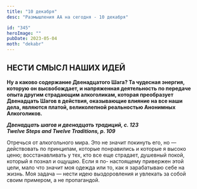 ```yaml
---
title: "10 декабря"
desc: "Размышления АА на сегодня - 10 декабря"

id: "345"
heroImage: ""
pubDate: 2023-05-04
moth: "dekabr"
---
```


## НЕСТИ СМЫСЛ НАШИХ ИДЕЙ

**Ну а каково содержание Двенадцатого Шага? Та чудесная энергия, которую он
высвобождает, и напряженная деятельность по передаче опыта другим страдающим
алкоголикам, которая преобразует Двенадцать Шагов в действия, оказывающие
влияние на все наши дела, являются платой, великолепной реальностью Анонимных
Алкоголиков.**

**_Двенадцать шагов и двенадцать традиций, с. 123  
Twelve Steps and Twelve Traditions, p. 109_**

Отречься от алкогольного мира. Это не значит покинуть его, но — действовать по
принципам, которые понравились и которые я высоко ценю; восстанавливать у тех,
кто все еще страдает, душевный покой, который я познал и ощущаю. Если я по-
настоящему привержен этой цели, мало что значит моя одежда или то, как я
зарабатываю себе на жизнь. Моя задача — нести идею выздоровления и увлекать за
собой своим примером, а не пропагандой.
